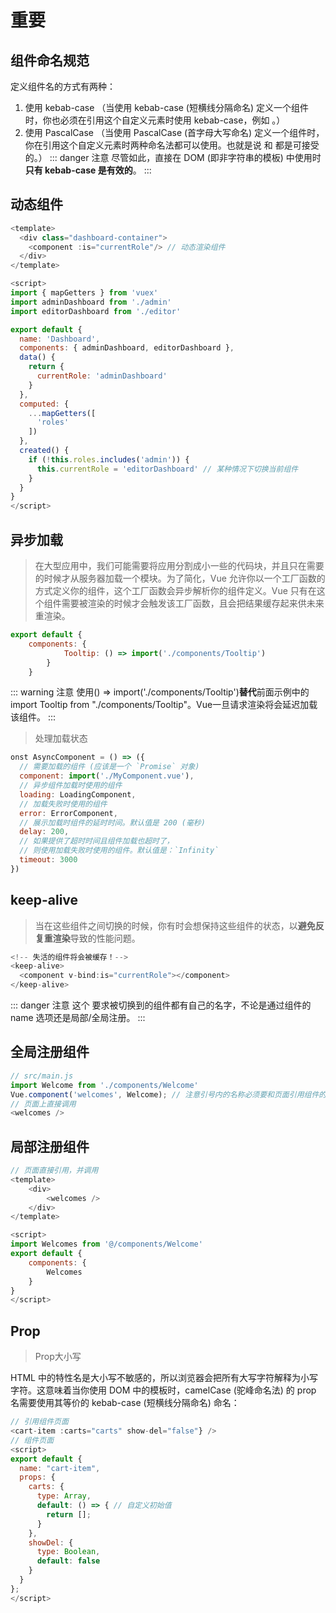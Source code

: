 # 重要

## 组件命名规范
定义组件名的方式有两种：
1. 使用 kebab-case （当使用 kebab-case (短横线分隔命名) 定义一个组件时，你也必须在引用这个自定义元素时使用 kebab-case，例如 <my-component-name>。）
2. 使用 PascalCase （当使用 PascalCase (首字母大写命名) 定义一个组件时，你在引用这个自定义元素时两种命名法都可以使用。也就是说 <my-component-name> 和 <MyComponentName> 都是可接受的。）
::: danger 注意
尽管如此，直接在 DOM (即非字符串的模板) 中使用时**只有 kebab-case 是有效的**。
:::
## 动态组件

``` js
<template>
  <div class="dashboard-container">
    <component :is="currentRole"/> // 动态渲染组件
  </div>
</template>

<script>
import { mapGetters } from 'vuex'
import adminDashboard from './admin'
import editorDashboard from './editor'

export default {
  name: 'Dashboard',
  components: { adminDashboard, editorDashboard },
  data() {
    return {
      currentRole: 'adminDashboard'
    }
  },
  computed: {
    ...mapGetters([
      'roles'
    ])
  },
  created() {
    if (!this.roles.includes('admin')) {
      this.currentRole = 'editorDashboard' // 某种情况下切换当前组件
    }
  }
}
</script>
```
## 异步加载
> 在大型应用中，我们可能需要将应用分割成小一些的代码块，并且只在需要的时候才从服务器加载一个模块。为了简化，Vue 允许你以一个工厂函数的方式定义你的组件，这个工厂函数会异步解析你的组件定义。Vue 只有在这个组件需要被渲染的时候才会触发该工厂函数，且会把结果缓存起来供未来重渲染。
``` js
export default { 
    components: { 
            Tooltip: () => import('./components/Tooltip') 
        } 
    }
```
::: warning 注意
使用() => import('./components/Tooltip')**替代**前面示例中的import Tooltip from "./components/Tooltip"。Vue一旦请求渲染将会延迟加载该组件。
:::
> 处理加载状态
``` js
onst AsyncComponent = () => ({
  // 需要加载的组件 (应该是一个 `Promise` 对象)
  component: import('./MyComponent.vue'),
  // 异步组件加载时使用的组件
  loading: LoadingComponent,
  // 加载失败时使用的组件
  error: ErrorComponent,
  // 展示加载时组件的延时时间。默认值是 200 (毫秒)
  delay: 200,
  // 如果提供了超时时间且组件加载也超时了，
  // 则使用加载失败时使用的组件。默认值是：`Infinity`
  timeout: 3000
})
```

## keep-alive
> 当在这些组件之间切换的时候，你有时会想保持这些组件的状态，以**避免反复重渲染**导致的性能问题。

``` js
<!-- 失活的组件将会被缓存！-->
<keep-alive>
  <component v-bind:is="currentRole"></component>
</keep-alive>
```
::: danger 注意
这个 <keep-alive> 要求被切换到的组件都有自己的名字，不论是通过组件的 name 选项还是局部/全局注册。
:::

## 全局注册组件

``` js
// src/main.js
import Welcome from './components/Welcome'
Vue.component('welcomes', Welcome); // 注意引号内的名称必须要和页面引用组件的名称一直，如welcomes对应<welcomes />
// 页面上直接调用 
<welcomes />
```
## 局部注册组件
``` js
// 页面直接引用，并调用
<template>
    <div>
        <welcomes />
    </div>
</template>

<script>
import Welcomes from '@/components/Welcome'
export default {
    components: {
        Welcomes
    }
}
</script>
```
## Prop
> Prop大小写

HTML 中的特性名是大小写不敏感的，所以浏览器会把所有大写字符解释为小写字符。这意味着当你使用 DOM 中的模板时，camelCase (驼峰命名法) 的 prop 名需要使用其等价的 kebab-case (短横线分隔命名) 命名：
``` js
// 引用组件页面
<cart-item :carts="carts" show-del="false"} />
// 组件页面
<script>
export default {
  name: "cart-item",
  props: {
    carts: {
      type: Array,
      default: () => { // 自定义初始值
        return [];
      }
    },
    showDel: {
      type: Boolean,
      default: false
    }
  }
};
</script>
```